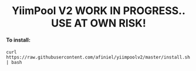 <h1 align="center">YiimPool V2 WORK IN PROGRESS.. USE AT OWN RISK!</h1>


<h4 align="left">To install:</h4>

```
curl https://raw.githubusercontent.com/afiniel/yiimpoolv2/master/install.sh | bash

```